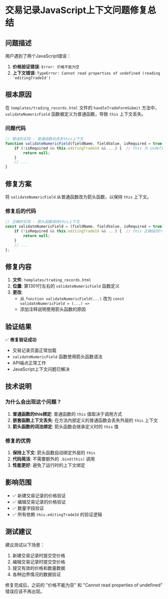 # 交易记录JavaScript上下文问题修复总结

## 问题描述

用户遇到了两个JavaScript错误：

1. **价格验证错误**: `Error: 价格不能为空`
2. **上下文错误**: `TypeError: Cannot read properties of undefined (reading 'editingTradeId')`

## 根本原因

在 `templates/trading_records.html` 文件的 `handleTradeFormSubmit` 方法中，`validateNumericField` 函数被定义为普通函数，导致 `this` 上下文丢失。

### 问题代码
```javascript
// 错误的实现 - 普通函数会丢失this上下文
function validateNumericField(fieldName, fieldValue, isRequired = true) {
    if (!isRequired && this.editingTradeId && ...) {  // this 为 undefined
        return null;
    }
    // ...
}
```

## 修复方案

将 `validateNumericField` 从普通函数改为箭头函数，以保持 `this` 上下文。

### 修复后的代码
```javascript
// 正确的实现 - 箭头函数保持this上下文
const validateNumericField = (fieldName, fieldValue, isRequired = true) => {
    if (!isRequired && this.editingTradeId && ...) {  // this 正确指向TradingRecordsManager实例
        return null;
    }
    // ...
};
```

## 修复内容

1. **文件**: `templates/trading_records.html`
2. **位置**: 第1301行左右的 `validateNumericField` 函数定义
3. **更改**: 
   - 从 `function validateNumericField(...)` 改为 `const validateNumericField = (...) => `
   - 添加注释说明使用箭头函数的原因

## 验证结果

✅ **修复验证成功**
- 交易记录页面正常加载
- `validateNumericField` 函数使用箭头函数语法
- API端点正常工作
- JavaScript上下文问题已解决

## 技术说明

### 为什么会出现这个问题？

1. **普通函数的this绑定**: 普通函数的 `this` 值取决于调用方式
2. **嵌套函数上下文丢失**: 在方法内部定义的普通函数会丢失外层的 `this` 上下文
3. **箭头函数的词法绑定**: 箭头函数会继承定义时的 `this` 值

### 修复的优势

1. **保持上下文**: 箭头函数自动绑定外层的 `this`
2. **代码简洁**: 不需要额外的 `.bind(this)` 调用
3. **性能更好**: 避免了运行时的上下文绑定

## 影响范围

- ✅ 新建交易记录的价格验证
- ✅ 编辑交易记录的价格验证  
- ✅ 数量字段验证
- ✅ 所有依赖 `this.editingTradeId` 的验证逻辑

## 测试建议

建议测试以下场景：
1. 新建交易记录时提交空价格
2. 编辑交易记录时提交空价格
3. 提交有效的价格和数量数据
4. 各种边界情况的数据验证

修复完成后，之前的 "价格不能为空" 和 "Cannot read properties of undefined" 错误应该不再出现。